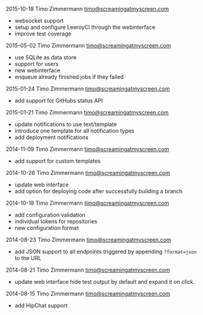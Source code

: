 2015-10-18 Timo Zimmermann <timo@screamingatmyscreen.com>

* websocket support
* setup and configure LeeroyCI through the webinterface
* improve test coverage

2015-05-02 Timo Zimmermann <timo@screamingatmyscreen.com>

* use SQLite as data store
* support for users
* new webinterface
* enqueue already finished jobs if they failed

2015-01-24 Timo Zimmermann <timo@screamingatmyscreen.com>

* add support for GitHubs status API

2015-01-21 Timo Zimmermann <timo@screamingatmyscreen.com>

* update notifications to use text/template
* introduce one template for all notification types
* add deployment notifications

2014-11-09 Timo Zimmermann <timo@screamingatmyscreen.com>

* add support for custom templates

2014-10-26 Timo Zimmermann <timo@screamingatmyscreen.com>

* update web interface
* add option for deploying code after successfully building a branch

2014-10-18 Timo Zimmermann <timo@screamingatmyscreen.com>

* add configuration validation
* individual tokens for repositories
* new configuration format

2014-08-23 Timo Zimmermann <timo@screamingatmyscreen.com>

* add JSON support to all endpoints
  triggered by appending `?format=json` to the URL

2014-08-21 Timo Zimmermann <timo@screamingatmyscreen.com>

* update web interface
  hide test output by default and expand it on click.

2014-08-15 Timo Zimmermann <timo@screamingatmyscreen.com>

* add HipChat support
